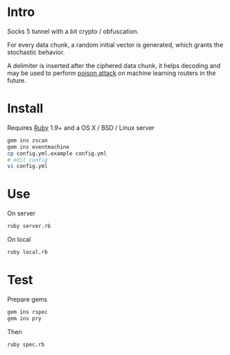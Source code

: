 # Intro

Socks 5 tunnel with a bit crypto / obfuscation.

For every data chunk, a random initial vector is generated, which grants the stochastic behavior.

A delimiter is inserted after the ciphered data chunk, it helps decoding and may be used to perform [poison attack](http://arxiv.org/pdf/1206.6389.pdf) on machine learning routers in the future.

# Install

Requires [Ruby](http://ruby-lang.org) 1.9+ and a OS X / BSD / Linux server

```bash
gem ins zscan
gem ins eventmachine
cp config.yml.example config.yml
# edit config
vi config.yml
```

# Use

On server

```bash
ruby server.rb
```

On local

```bash
ruby local.rb
```

# Test

Prepare gems

```bash
gem ins rspec
gem ins pry
```

Then

```bash
ruby spec.rb
```
